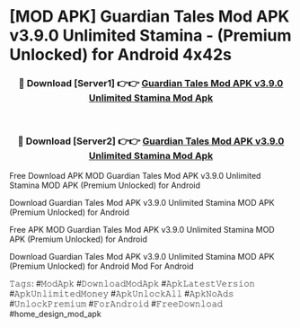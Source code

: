 # [MOD APK] Guardian Tales Mod APK v3.9.0 Unlimited Stamina - (Premium Unlocked) for Android 4x42s



<div align="center">
<h3>🔴 Download [Server1] 👉👉 <a href="https://momento.my/?title=Guardian_Tales_Mod_APK_v3.9.0_Unlimited_Stamina">Guardian Tales Mod APK v3.9.0 Unlimited Stamina Mod Apk</a></h3><br>

<h3>🔴 Download [Server2] 👉👉 <a href="https://momento.my/?title=Guardian_Tales_Mod_APK_v3.9.0_Unlimited_Stamina">Guardian Tales Mod APK v3.9.0 Unlimited Stamina Mod Apk</a></h3>
</div>



Free Download APK MOD Guardian Tales Mod APK v3.9.0 Unlimited Stamina MOD APK (Premium Unlocked) for Android

Download Guardian Tales Mod APK v3.9.0 Unlimited Stamina MOD APK (Premium Unlocked) for Android

Free APK MOD Guardian Tales Mod APK v3.9.0 Unlimited Stamina MOD APK (Premium Unlocked) for Android

Download Guardian Tales Mod APK v3.9.0 Unlimited Stamina MOD APK (Premium Unlocked) for Android Mod For Android

𝚃𝚊𝚐𝚜: #𝙼𝚘𝚍𝙰𝚙𝚔 #𝙳𝚘𝚠𝚗𝚕𝚘𝚊𝚍𝙼𝚘𝚍𝙰𝚙𝚔 #𝙰𝚙𝚔𝙻𝚊𝚝𝚎𝚜𝚝𝚅𝚎𝚛𝚜𝚒𝚘𝚗 #𝙰𝚙𝚔𝚄𝚗𝚕𝚒𝚖𝚒𝚝𝚎𝚍𝙼𝚘𝚗𝚎𝚢 #𝙰𝚙𝚔𝚄𝚗𝚕𝚘𝚌𝚔𝙰𝚕𝚕 #𝙰𝚙𝚔𝙽𝚘𝙰𝚍𝚜 #𝚄𝚗𝚕𝚘𝚌𝚔𝙿𝚛𝚎𝚖𝚒𝚞𝚖 #𝙵𝚘𝚛𝙰𝚗𝚍𝚛𝚘𝚒𝚍 #𝙵𝚛𝚎𝚎𝙳𝚘𝚠𝚗𝚕𝚘𝚊𝚍 #home_design_mod_apk

